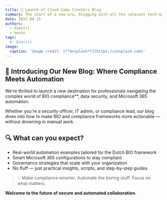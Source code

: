 ```yaml
---
title: 🚀 Launch of Cloud Code Creators Blog
summary: The start of a new era, blogging with all the relevant tech-updates and automation!
date: 2025-08-15
authors:
  - dimitri
  - kevin
tags:
  #- Dimitri
image:
  caption: 'Image credit: [**Unsplash**](https://unsplash.com)'
---
```


## 🌱 Introducing Our New Blog: Where Compliance Meets Automation 

We're thrilled to launch a new destination for professionals navigating the complex world of BIO compliance**, data security, and Microsoft 365 automation.

Whether you're a security officer, IT admin, or compliance lead, our blog dives into how to make BIO and compliance frameworks more actionable — without drowning in manual work.

## 🔍 What can you expect?
- Real-world automation examples tailored for the Dutch BIO framework  
- Smart Microsoft 365 configurations to stay compliant  
- Governance strategies that scale with your organization  
- No fluff — just practical insights, scripts, and step-by-step guides

> 💡 Make compliance smarter. Automate the boring stuff. Focus on what matters.


**Welcome to the future of secure and automated collaboration.**
